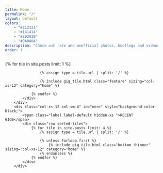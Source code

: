 ```yaml
---
title: Home
permalink: "/"
layout: default
colors: 
    - "#212121"
    - "#141414"
    - "#292929"
    - "#0A0A0A"
description: "Check out rare and unofficial photos, bootlegs and videos of gigs in Dunedin from 2014 until now!"
order: 1
---
```


<div id="gigs" >
    <div class="container-fluid gigs">
        <div class="row">
            <div class="col-xs-12 col-sm-8">
                <div class="row sorted-tiles">
                {% for tile in site.posts limit: 1 %}

                    {% assign type = tile.url | split: '/' %}

                    {% include gig_tile.html class="feature" sizing="col-xs-12" category="home" %}
                    
                {% endfor %}
            </div>
        </div>
        <div class="col-xs-12 col-sm-4" id="more" style="background-color: black;">
            <span class="label label-default hidden-xs ">RECENT GIGS</span>
            <div class="row sorted-tiles">
                {% for tile in site.posts limit: 4 %}
                    {% assign type = tile.url | split: '/' %}

                    {% unless forloop.first %}
                        {% include gig_tile.html class="bottom thinner" sizing="col-xs-12" category="home" %}
                    {% endunless %}
                {% endfor %}
            </div>
        </div>
</div>
